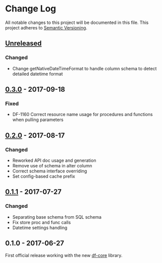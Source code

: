 # Change Log
All notable changes to this project will be documented in this file.
This project adheres to [Semantic Versioning](http://semver.org/).

## [Unreleased]
### Changed
- Change getNativeDateTimeFormat to handle column schema to detect detailed datetime format

## [0.3.0] - 2017-09-18
### Fixed
- DF-1160 Correct resource name usage for procedures and functions when pulling parameters

## [0.2.0] - 2017-08-17
### Changed
- Reworked API doc usage and generation
- Remove use of schema in alter column
- Correct schema interface overriding
- Set config-based cache prefix

## [0.1.1] - 2017-07-27
### Changed
- Separating base schema from SQL schema
- Fix store proc and func calls
- Datetime settings handling

## 0.1.0 - 2017-06-27
First official release working with the new [df-core](https://github.com/dreamfactorysoftware/df-core) library.

[Unreleased]: https://github.com/dreamfactorysoftware/df-informix/compare/0.3.0...HEAD
[0.3.0]: https://github.com/dreamfactorysoftware/df-informix/compare/0.2.0...0.3.0
[0.2.0]: https://github.com/dreamfactorysoftware/df-informix/compare/0.1.1...0.2.0
[0.1.1]: https://github.com/dreamfactorysoftware/df-informix/compare/0.1.0...0.1.1
